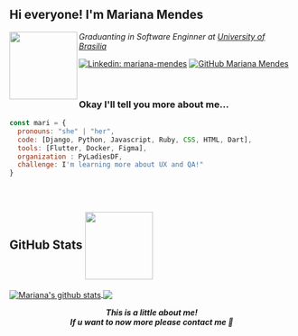 <h2>Hi everyone! I'm Mariana Mendes </h2>

<img align="left" src="https://media.giphy.com/media/dWmL1DJHoTCuwd7hXy/giphy.gif" width="120">
<p><em>Graduanting in Software Enginner at <a href="http://www.unb.br">University of Brasilia</a></em></p>

[![Linkedin: mariana-mendes](https://img.shields.io/badge/-mariana--mendes-blue?style=flat-square&logo=Linkedin&logoColor=white&link=https://www.linkedin.com/in/mariana-de-souza-mendes-b98625132/)](https://www.linkedin.com/in/mariana-de-souza-mendes-b98625132/)
[![GitHub Mariana Mendes](https://img.shields.io/github/followers/marimendes?label=follow&style=social)](https://github.com/marimendes) 

<br/>

### Okay I'll tell you more about me...  

```javascript
const mari = {
  pronouns: "she" | "her",
  code: [Django, Python, Javascript, Ruby, CSS, HTML, Dart],
  tools: [Flutter, Docker, Figma],
  organization : PyLadiesDF,
  challenge: I'm learning more about UX and QA!"
}
```
<br/>

<h2>GitHub Stats  
<img align="center" src="https://media.giphy.com/media/dt0VaZ4qZuaEuPesDZ/giphy.gif" width="120"></h2>

<a href="https://github.com/marimendes/github-readme-stats">
  <img align="center" src="https://github-readme-stats.anuraghazra1.vercel.app/api?username=marimendes&show_icons=true&include_all_commits=true&theme=radical" alt="Mariana's github stats" />
</a>
<a href="https://github.com/marimendes/github-readme-stats">
  <!-- Change the `github-readme-stats.anuraghazra1.vercel.app` to `github-readme-stats.vercel.app`  -->
  <img align="center" src="https://github-readme-stats.vercel.app/api/top-langs/?username=marimendes&layout=compact&theme=radical" />
</a>


<br/>

<p align="center"><b><em>This is a little about me! <br>If u want to now more please contact me 💖</em></b></p>
